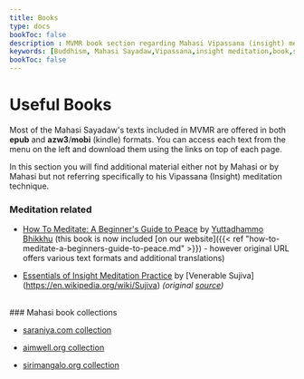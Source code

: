 ```yaml
---
title: Books
type: docs
bookToc: false
description : MVMR book section regarding Mahasi Vipassana (insight) meditation and more
keywords: [Buddhism, Mahasi Sayadaw,Vipassana,insight meditation,book,sirimangalo,aimwell,saraniya] 
bookToc: false
---
```


# Useful Books

Most of the Mahasi Sayadaw's texts included in MVMR are offered in both **epub** and **azw3**/**mobi** (kindle) formats. You can access each text from the menu on the left and download them using the links on top of each page.

In this section you will find additional material either not by Mahasi or by Mahasi but not referring specifically to his Vipassana (Insight) meditation technique.

### Meditation related

- [How To Meditate: A Beginner's Guide to Peace](https://www.sirimangalo.org/text/how-to-meditate/) by [Yuttadhammo Bhikkhu](https://yuttadhammo.sirimangalo.org/p/about.html) (this book is now included [on our website]({{< ref "how-to-meditate-a-beginners-guide-to-peace.md" >}}) - however original URL offers various text formats and additional translations)

- [Essentials of Insight Meditation Practice](https://mahasivipassana.com/downloads/pdf/essentials.pdf) by [Venerable Sujiva] (https://en.wikipedia.org/wiki/Sujiva) *(original [source](http://www.buddhanet.net/))*

<br>
### Mahasi book collections

 - [saraniya.com collection](http://saraniya.com/about-us/sayadaws/venerable-mahasi-sayadaw/) 
 
 - [aimwell.org collection](http://aimwell.org/mahasi.html) 
 
 - [sirimangalo.org collection](https://www.sirimangalo.org/mahasi-sayadaw/)